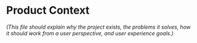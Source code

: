# Product Context

*(This file should explain why the project exists, the problems it solves, how it should work from a user perspective, and user experience goals.)*

